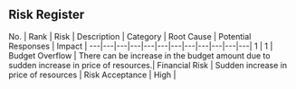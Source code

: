 ## Risk Register

No. | Rank | Risk | Description | Category | Root Cause | Potential Responses | Impact |
---|---|---|---|---|---|---|---|---|---|---|---|
1 | 1 | Budget Overflow | There can be increase in the budget amount due to sudden increase in price of resources.| Financial Risk | Sudden increase in price of resources | Risk Acceptance | High |

